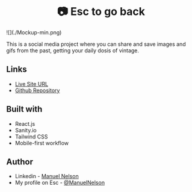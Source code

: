 <h1 align="center">📷 Esc to go back</h1>
![](./Mockup-min.png)

This is a social media project where you can share and save images and gifs from the past, getting your daily dosis of vintage.


## Links

- [Live Site URL](https://esctogoback.netlify.app/)
- [Github Repository](https://github.com/ManuelNelson7/esc-to-go-back)


## Built with

- React.js
- Sanity.io
- Tailwind CSS
- Mobile-first workflow


## Author

- Linkedin - [Manuel Nelson](https://www.linkedin.com/in/manuelnelson7/)
- My profile on Esc - [@ManuelNelson](https://esctogoback.netlify.app/user-profile/107091370994931275596)

